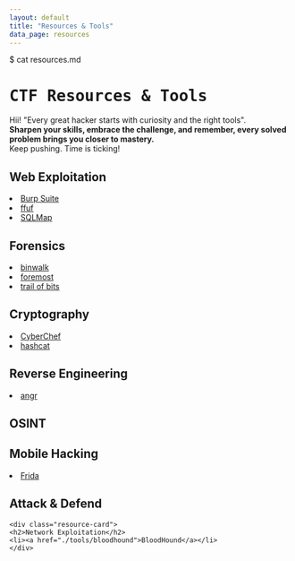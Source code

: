 ```yaml
---
layout: default
title: "Resources & Tools"
data_page: resources
---
```


<div class="terminal-header">
  <span class="prompt">$</span> <span class="cmd">cat resources.md</span>
</div>

# <span style="font-family: 'Fira Mono', monospace;">CTF Resources & Tools</span>

<div class="hacker-intro">
  <p>
    <span class="hacker-green">Hii</span>! "Every great hacker starts with curiosity and the right tools".<br>
    <strong>Sharpen your skills, embrace the challenge, and remember, every solved problem brings you closer to mastery.</strong><br>
    <span class="hacker-blink">Keep pushing. Time is ticking!</span>
  </p>
</div>

<div class="resources-grid">

  <div class="resource-card">
    <h2>Web Exploitation</h2>
    <li><a href="/tools/burp-suite">Burp Suite</a></li>
    <li><a href="./tools/ffuf">ffuf</a></li>
    <li><a href="./tools/sqlmap">SQLMap</a></li>
  </div>

  <div class="resource-card">
    <h2>Forensics</h2>
    <li><a href="./tools/binwalk">binwalk</a></li>
    <li><a href="./tools/foremost">foremost</a></li>
    <li><a href="./tools/trail-of-bits">trail of bits</a></li>
  </div>

  <div class="resource-card">
    <h2>Cryptography</h2>
    <li><a href="./tools/cyberchef">CyberChef</a></li>
    <li><a href="./tools/hashcat">hashcat</a></li>
  </div>

  <div class="resource-card">
    <h2>Reverse Engineering</h2>
    <li><a href="./tools/angr">angr</a></li>
  </div>

  <div class="resource-card">
    <h2>OSINT</h2>
  </div>

  <div class="resource-card">
    <h2>Mobile Hacking</h2>
    <li><a href="./tools/frida">Frida</a></li>
  </div>

  <div class="resource-card">
    <h2>Attack & Defend</h2>
  </div>
  
    <div class="resource-card">
    <h2>Network Exploitation</h2>
    <li><a href="./tools/bloodhound">BloodHound</a></li>
    </div>

</div>

